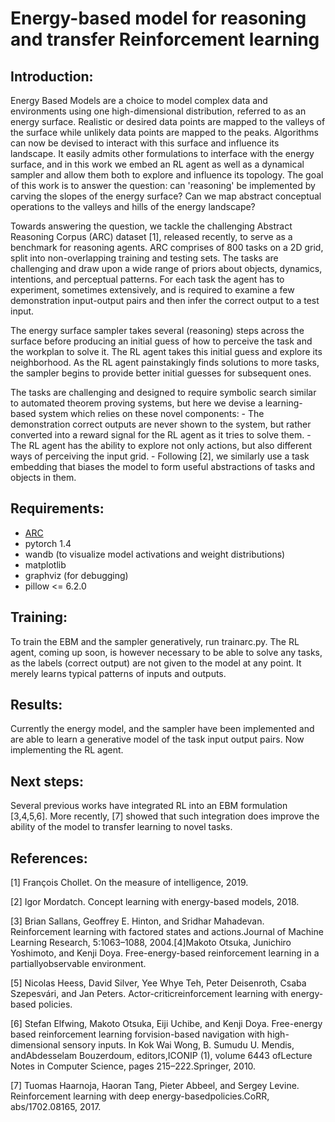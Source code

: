 # Energy-based model for reasoning and transfer Reinforcement learning


## Introduction:
Energy Based Models are a choice to model complex data and environments using one high-dimensional distribution, referred to as an energy surface. Realistic or desired data points are mapped to the valleys of the surface while unlikely data points are mapped to the peaks. Algorithms can now be devised to interact with this surface and influence its landscape. It easily admits other formulations to interface with the energy surface, and in this work we embed an RL agent as well as a dynamical sampler and allow them both to explore and influence its topology.  The goal of this work is to answer the question: can 'reasoning' be implemented by carving the slopes of the energy surface? Can we map abstract conceptual operations to the valleys and hills of the energy landscape?

Towards answering the question, we tackle the challenging Abstract Reasoning Corpus (ARC) dataset [1], released recently, to serve as a benchmark for reasoning agents. ARC comprises of 800 tasks on a 2D grid,  split into non-overlapping training and testing sets. The tasks are challenging and draw upon a wide range of priors about objects, dynamics, intentions, and perceptual patterns. For each task the agent has to experiment, sometimes extensively, and is required to examine a few demonstration input-output pairs and then infer the correct output to a test input.

The energy surface sampler takes several (reasoning) steps across the surface before producing an initial guess of how to perceive the task and the workplan to solve it. The RL agent takes this initial guess and explore its neighborhood. As the RL agent painstakingly finds solutions to more tasks, the sampler begins to provide better initial guesses for subsequent ones.

The tasks are challenging and designed to require symbolic search similar to automated theorem proving systems, but here we devise a learning-based system which relies on these novel components:
    - The demonstration correct outputs are never shown to the system, but rather converted into a reward signal for the RL agent as it tries to solve them.
    - The RL agent has the ability to explore not only actions, but also different ways of perceiving the input grid.
    - Following [2], we similarly use a task embedding that biases the model to form useful abstractions of tasks and objects in them.

## Requirements:

- [ARC](https://github.com/fchollet/ARC/tree/1f68da7cf7c5b1849cef67f0e2d74680b42306a8)
- pytorch 1.4
- wandb (to visualize model activations and weight distributions) 
- matplotlib
- graphviz (for debugging)
- pillow <= 6.2.0


## Training:
To train the EBM and the sampler generatively, run trainarc.py. The RL agent, coming up soon, is however necessary to be able to solve any tasks, as the labels (correct output) are not given to the model at any point. It merely learns typical patterns of inputs and outputs. 

## Results:
Currently the energy model, and the sampler have been implemented and are able to learn a generative model of the task input output pairs. Now implementing the RL agent. 

## Next steps:
Several previous works have integrated RL into an EBM formulation [3,4,5,6]. More recently, [7] showed that such integration does improve the ability of the model to transfer learning to novel tasks. 

## References:
[1] François Chollet. On the measure of intelligence, 2019.

[2] Igor Mordatch. Concept learning with energy-based models, 2018.

[3] Brian Sallans, Geoffrey E. Hinton, and Sridhar Mahadevan. Reinforcement learning with factored states and actions.Journal of Machine Learning Research, 5:1063–1088, 2004.[4]Makoto Otsuka, Junichiro Yoshimoto, and Kenji Doya. Free-energy-based reinforcement learning in a partiallyobservable environment.

[5] Nicolas Heess, David Silver, Yee Whye Teh, Peter Deisenroth, Csaba Szepesvári, and Jan Peters.  Actor-criticreinforcement learning with energy-based policies.

[6] Stefan Elfwing, Makoto Otsuka, Eiji Uchibe, and Kenji Doya.  Free-energy based reinforcement learning forvision-based navigation with high-dimensional sensory inputs.  In Kok Wai Wong, B. Sumudu U. Mendis, andAbdesselam Bouzerdoum, editors,ICONIP (1), volume 6443 ofLecture Notes in Computer Science, pages 215–222.Springer, 2010.

[7] Tuomas Haarnoja, Haoran Tang, Pieter Abbeel, and Sergey Levine. Reinforcement learning with deep energy-basedpolicies.CoRR, abs/1702.08165, 2017.
